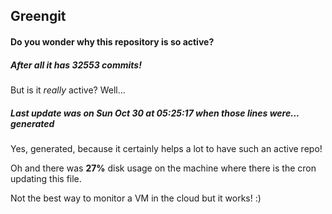 ## Greengit

#### Do you wonder why this repository is so active?

##### After all it has 32553 commits!

But is it *really* active? Well...

##### Last update was on Sun Oct 30 at 05:25:17 when those lines were... generated

Yes, generated, because it certainly helps a lot to have such an active repo!

Oh and there was **27%** disk usage on the machine
where there is the cron updating this file.

Not the best way to monitor a VM in the cloud but it works! :)
